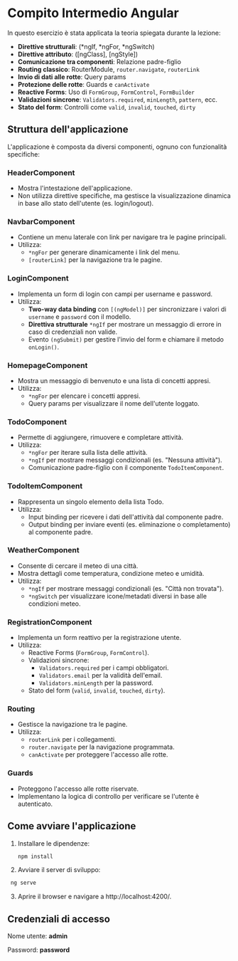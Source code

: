 # Compito Intermedio Angular

In questo esercizio è stata applicata la teoria spiegata durante la lezione:

- **Direttive strutturali**: (*ngIf, *ngFor, \*ngSwitch)
- **Direttive attributo**: ([ngClass], [ngStyle])
- **Comunicazione tra componenti**: Relazione padre-figlio
- **Routing classico**: RouterModule, `router.navigate`, `routerLink`
- **Invio di dati alle rotte**: Query params
- **Protezione delle rotte**: Guards e `canActivate`
- **Reactive Forms**: Uso di `FormGroup`, `FormControl`, `FormBuilder`
- **Validazioni sincrone**: `Validators.required`, `minLength`, `pattern`, ecc.
- **Stato del form**: Controlli come `valid`, `invalid`, `touched`, `dirty`

## Struttura dell'applicazione

L'applicazione è composta da diversi componenti, ognuno con funzionalità specifiche:

### **HeaderComponent**

- Mostra l'intestazione dell'applicazione.
- Non utilizza direttive specifiche, ma gestisce la visualizzazione dinamica in base allo stato dell'utente (es. login/logout).

### **NavbarComponent**

- Contiene un menu laterale con link per navigare tra le pagine principali.
- Utilizza:
  - `*ngFor` per generare dinamicamente i link del menu.
  - `[routerLink]` per la navigazione tra le pagine.

### **LoginComponent**

- Implementa un form di login con campi per username e password.
- Utilizza:
  - **Two-way data binding** con `[(ngModel)]` per sincronizzare i valori di `username` e `password` con il modello.
  - **Direttiva strutturale** `*ngIf` per mostrare un messaggio di errore in caso di credenziali non valide.
  - Evento `(ngSubmit)` per gestire l'invio del form e chiamare il metodo `onLogin()`.

### **HomepageComponent**

- Mostra un messaggio di benvenuto e una lista di concetti appresi.
- Utilizza:
  - `*ngFor` per elencare i concetti appresi.
  - Query params per visualizzare il nome dell'utente loggato.

### **TodoComponent**

- Permette di aggiungere, rimuovere e completare attività.
- Utilizza:
  - `*ngFor` per iterare sulla lista delle attività.
  - `*ngIf` per mostrare messaggi condizionali (es. "Nessuna attività").
  - Comunicazione padre-figlio con il componente `TodoItemComponent`.

### **TodoItemComponent**

- Rappresenta un singolo elemento della lista Todo.
- Utilizza:
  - Input binding per ricevere i dati dell'attività dal componente padre.
  - Output binding per inviare eventi (es. eliminazione o completamento) al componente padre.

### **WeatherComponent**

- Consente di cercare il meteo di una città.
- Mostra dettagli come temperatura, condizione meteo e umidità.
- Utilizza:
  - `*ngIf` per mostrare messaggi condizionali (es. "Città non trovata").
  - `*ngSwitch` per visualizzare icone/metadati diversi in base alle condizioni meteo.

### **RegistrationComponent**

- Implementa un form reattivo per la registrazione utente.
- Utilizza:
  - Reactive Forms (`FormGroup`, `FormControl`).
  - Validazioni sincrone:
    - `Validators.required` per i campi obbligatori.
    - `Validators.email` per la validità dell'email.
    - `Validators.minLength` per la password.
  - Stato del form (`valid`, `invalid`, `touched`, `dirty`).

### **Routing**

- Gestisce la navigazione tra le pagine.
- Utilizza:
  - `routerLink` per i collegamenti.
  - `router.navigate` per la navigazione programmata.
  - `canActivate` per proteggere l'accesso alle rotte.

### **Guards**

- Proteggono l'accesso alle rotte riservate.
- Implementano la logica di controllo per verificare se l'utente è autenticato.

## Come avviare l'applicazione

1. Installare le dipendenze:
   ```bash
   npm install
   ```
2. Avviare il server di sviluppo:

```bash
 ng serve
```

3. Aprire il browser e navigare a http://localhost:4200/.

## Credenziali di accesso

Nome utente: **admin**

Password: **password**
